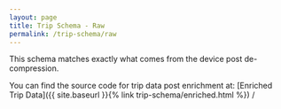 ```yaml
---
layout: page
title: Trip Schema - Raw
permalink: /trip-schema/raw
---
```


This schema matches exactly what comes from the device post de-compression. 




You can find the source code for trip data post enrichment at:
[Enriched Trip Data]({{ site.baseurl }}{% link trip-schema/enriched.html %}) /
